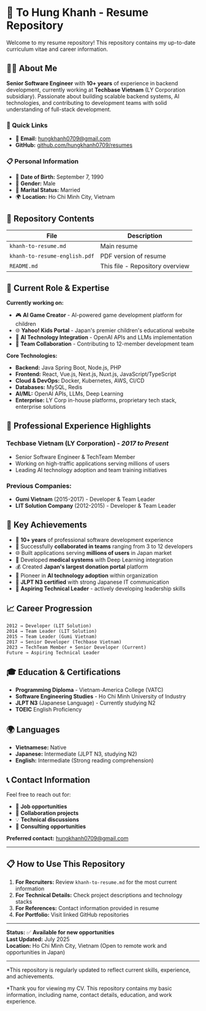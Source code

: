 # 💼 To Hung Khanh - Resume Repository

Welcome to my resume repository! This repository contains my up-to-date curriculum vitae and career information.

## 🧑‍💻 About Me

**Senior Software Engineer** with **10+ years** of experience in backend development, currently working at **Techbase Vietnam** (LY Corporation subsidiary). Passionate about building scalable backend systems, AI technologies, and contributing to development teams with solid understanding of full-stack development.

### 🔗 Quick Links
- 📧 **Email:** hungkhanh0709@gmail.com
-  **GitHub:** [github.com/hungkhanh0709/resumes](https://github.com/hungkhanh0709/resumes)

### 📋 Personal Information
- 🎂 **Date of Birth:** September 7, 1990
- 👤 **Gender:** Male
- 💒 **Marital Status:** Married
- 🌍 **Location:** Ho Chi Minh City, Vietnam

## 📁 Repository Contents

| File | Description |
|------|-------------|
| `khanh-to-resume.md` | Main resume |
| `khanh-to-resume-english.pdf` | PDF version of resume |
| `README.md` | This file - Repository overview |

## 🚀 Current Role & Expertise

**Currently working on:**
- 🎮 **AI Game Creator** - AI-powered game development platform for children
- 🌐 **Yahoo! Kids Portal** - Japan's premier children's educational website
- 🤖 **AI Technology Integration** - OpenAI APIs and LLMs implementation
- 👥 **Team Collaboration** - Contributing to 12-member development team

**Core Technologies:**
- **Backend:** Java Spring Boot, Node.js, PHP
- **Frontend:** React, Vue.js, Next.js, Nuxt.js, JavaScript/TypeScript
- **Cloud & DevOps:** Docker, Kubernetes, AWS, CI/CD
- **Databases:** MySQL, Redis
- **AI/ML:** OpenAI APIs, LLMs, Deep Learning
- **Enterprise:** LY Corp in-house platforms, proprietary tech stack, enterprise solutions

## 🏢 Professional Experience Highlights

### **Techbase Vietnam (LY Corporation)** - *2017 to Present*
- Senior Software Engineer & TechTeam Member
- Working on high-traffic applications serving millions of users
- Leading AI technology adoption and team training initiatives

### **Previous Companies:**
- **Gumi Vietnam** (2015-2017) - Developer & Team Leader
- **LIT Solution Company** (2012-2015) - Developer & Team Leader

## 🌟 Key Achievements

- 🎯 **10+ years** of professional software development experience
- 👥 Successfully **collaborated in teams** ranging from 3 to 12 developers
- 🌐 Built applications serving **millions of users** in Japan market
- 🏥 Developed **medical systems** with Deep Learning integration
- 💰 Created **Japan's largest donation portal** platform
- 🤖 Pioneer in **AI technology adoption** within organization
- 🗾 **JLPT N3 certified** with strong Japanese IT communication
- 🎯 **Aspiring Technical Leader** - actively developing leadership skills

## 📈 Career Progression

```
2012 → Developer (LIT Solution)
2014 → Team Leader (LIT Solution)
2015 → Team Leader (Gumi Vietnam)
2017 → Senior Developer (Techbase Vietnam)
2023 → TechTeam Member + Senior Developer (Current)
Future → Aspiring Technical Leader
```

## 🎓 Education & Certifications

- **Programming Diploma** - Vietnam-America College (VATC)
- **Software Engineering Studies** - Ho Chi Minh University of Industry
- **JLPT N3** (Japanese Language) - Currently studying N2
- **TOEIC** English Proficiency

## 🌍 Languages

- **Vietnamese:** Native
- **Japanese:** Intermediate (JLPT N3, studying N2)
- **English:** Intermediate (Strong reading comprehension)

## 📞 Contact Information

Feel free to reach out for:
- 💼 **Job opportunities**
- 🤝 **Collaboration projects**
- 💡 **Technical discussions**
- 🎯 **Consulting opportunities**

**Preferred contact:** hungkhanh0709@gmail.com

---

## 📋 How to Use This Repository

1. **For Recruiters:** Review `khanh-to-resume.md` for the most current information
2. **For Technical Details:** Check project descriptions and technology stacks
3. **For References:** Contact information provided in resume
4. **For Portfolio:** Visit linked GitHub repositories

---

**Status:** ✅ **Available for new opportunities**  
**Last Updated:** July 2025  
**Location:** Ho Chi Minh City, Vietnam (Open to remote work and opportunities in Japan)

---

*This repository is regularly updated to reflect current skills, experience, and achievements.

*Thank you for viewing my CV. This repository contains my basic information, including name, contact details, education, and work experience.
